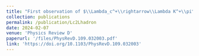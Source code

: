 ```yaml
---
title: "First observation of $\\Lambda_c^+\\rightarrow\\Lambda K^+\\pi^0$ and evidence of $\\Lambda_c^+\\rightarrow\\Lambda K^+\\pi^+\\pi^-$ decay"
collection: publications
permalink: /publication/Lc2Lhadron
date: 2024-02-07
venue: 'Physics Review D'
paperurl: '/files/PhysRevD.109.032003.pdf'
link: 'https://doi.org/10.1103/PhysRevD.109.032003'
---
```

